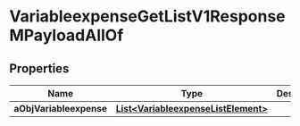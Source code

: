 

# VariableexpenseGetListV1ResponseMPayloadAllOf

## Properties

Name | Type | Description | Notes
------------ | ------------- | ------------- | -------------
**aObjVariableexpense** | [**List&lt;VariableexpenseListElement&gt;**](VariableexpenseListElement.md) |  | 




